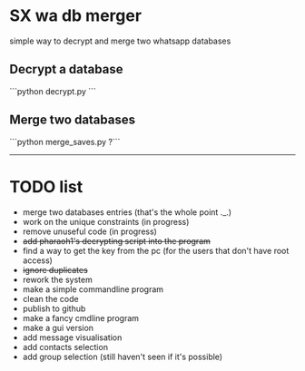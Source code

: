 <h1>SX wa db merger</h1>
simple way to decrypt and merge two whatsapp databases

<h2>Decrypt a database</h2>
```python decrypt.py <old_database> <new_database> <key_file>```
<h2>Merge two databases</h2>
```python merge_saves.py <old_database> <new_database> <output_dir>?```

***
<h1>TODO list</h1>

* merge two databases entries (that's the whole point ._.)
* work on the unique constraints (in progress)
* remove unuseful code (in progress)
* <s>add pharaoh1's decrypting script into the program</s>
* find a way to get the key from the pc (for the users that don't have root access)
* <s>ignore duplicates</s>
* rework the system
* make a simple commandline program
* clean the code
* publish to github
* make a fancy cmdline program
* make a gui version
* add message visualisation
* add contacts selection
* add group selection (still haven't seen if it's possible)